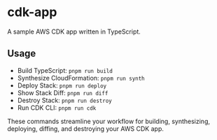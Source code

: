 # cdk-app

A sample AWS CDK app written in TypeScript.

## Usage

- Build TypeScript: `pnpm run build`
- Synthesize CloudFormation: `pnpm run synth`
- Deploy Stack: `pnpm run deploy`
- Show Stack Diff: `pnpm run diff`
- Destroy Stack: `pnpm run destroy`
- Run CDK CLI: `pnpm run cdk`

These commands streamline your workflow for building, synthesizing, deploying, diffing, and destroying your AWS CDK app.
